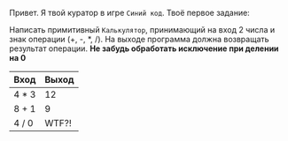 Привет. Я твой куратор в игре `Синий код`.
Твоё первое задание:

Написать примитивный `Калькулятор`, принимающий на вход 2 числа и знак операции (+, -, *, /). На выходе программа должна возвращать результат операции. 
**Не забудь обработать исключение при делении на 0**

Вход | Выход
-----|--------
4 * 3|  12
8 + 1|	9
4 / 0|	WTF?!
